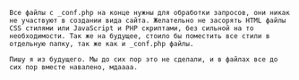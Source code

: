     Все файлы с _conf.php на конце нужны для обработки запросов, они никак не участвуют в создании вида сайта. Желательно не засорять HTML файлы CSS стилями или JavaScript и PHP скриптами, без сильной на то необходимости. Так же на будущее, стоило бы поместить все стили в отдельную папку, так же как и _conf.php файлы.

    Пишу я из будущего. Мы до сих пор это не сделали, и в файлах все до сих пор вместе навалено, мдаааа.